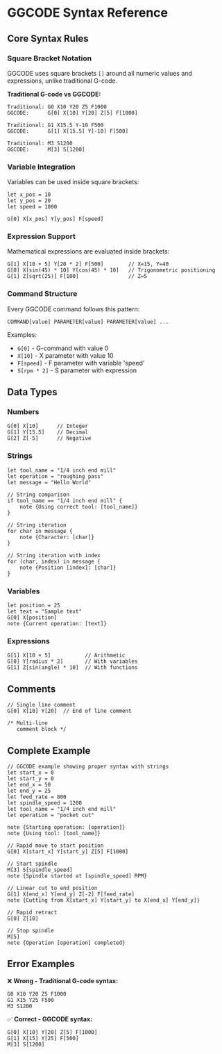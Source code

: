 # GGCODE Syntax Reference

## Core Syntax Rules

### Square Bracket Notation
GGCODE uses square brackets `[]` around all numeric values and expressions, unlike traditional G-code.

**Traditional G-code vs GGCODE:**
```
Traditional: G0 X10 Y20 Z5 F1000
GGCODE:      G[0] X[10] Y[20] Z[5] F[1000]

Traditional: G1 X15.5 Y-10 F500
GGCODE:      G[1] X[15.5] Y[-10] F[500]

Traditional: M3 S1200
GGCODE:      M[3] S[1200]
```

### Variable Integration
Variables can be used inside square brackets:

```ggcode
let x_pos = 10
let y_pos = 20
let speed = 1000

G[0] X[x_pos] Y[y_pos] F[speed]
```

### Expression Support
Mathematical expressions are evaluated inside brackets:

```ggcode
G[1] X[10 + 5] Y[20 * 2] F[500]        // X=15, Y=40
G[0] X[sin(45) * 10] Y[cos(45) * 10]   // Trigonometric positioning
G[1] Z[sqrt(25)] F[100]                // Z=5
```

### Command Structure
Every GGCODE command follows this pattern:

```
COMMAND[value] PARAMETER[value] PARAMETER[value] ...
```

Examples:
- `G[0]` - G-command with value 0
- `X[10]` - X parameter with value 10
- `F[speed]` - F parameter with variable 'speed'
- `S[rpm * 2]` - S parameter with expression

## Data Types

### Numbers
```ggcode
G[0] X[10]      // Integer
G[1] Y[15.5]    // Decimal
G[2] Z[-5]      // Negative
```

### Strings
```ggcode
let tool_name = "1/4 inch end mill"
let operation = "roughing pass"
let message = "Hello World"

// String comparison
if tool_name == "1/4 inch end mill" {
    note {Using correct tool: [tool_name]}
}

// String iteration
for char in message {
    note {Character: [char]}
}

// String iteration with index
for (char, index) in message {
    note {Position [index]: [char]}
}
```

### Variables
```ggcode
let position = 25
let text = "Sample text"
G[0] X[position]
note {Current operation: [text]}
```

### Expressions
```ggcode
G[1] X[10 + 5]           // Arithmetic
G[0] Y[radius * 2]       // With variables
G[1] Z[sin(angle) * 10]  // With functions
```

## Comments
```ggcode
// Single line comment
G[0] X[10] Y[20]  // End of line comment

/* Multi-line
   comment block */
```

## Complete Example
```ggcode
// GGCODE example showing proper syntax with strings
let start_x = 0
let start_y = 0
let end_x = 50
let end_y = 25
let feed_rate = 800
let spindle_speed = 1200
let tool_name = "1/4 inch end mill"
let operation = "pocket cut"

note {Starting operation: [operation]}
note {Using tool: [tool_name]}

// Rapid move to start position
G[0] X[start_x] Y[start_y] Z[5] F[1000]

// Start spindle
M[3] S[spindle_speed]
note {Spindle started at [spindle_speed] RPM}

// Linear cut to end position
G[1] X[end_x] Y[end_y] Z[-2] F[feed_rate]
note {Cutting from X[start_x] Y[start_y] to X[end_x] Y[end_y]}

// Rapid retract
G[0] Z[10]

// Stop spindle
M[5]
note {Operation [operation] completed}
```

## Error Examples
❌ **Wrong - Traditional G-code syntax:**
```
G0 X10 Y20 Z5 F1000
G1 X15 Y25 F500
M3 S1200
```

✅ **Correct - GGCODE syntax:**
```ggcode
G[0] X[10] Y[20] Z[5] F[1000]
G[1] X[15] Y[25] F[500]
M[3] S[1200]
```
